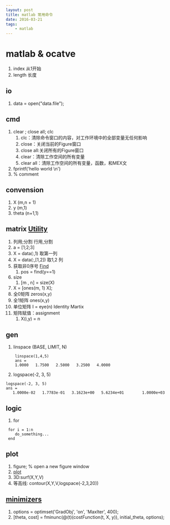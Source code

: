 ```yaml
---
layout: post
title: matlab 常用命令
date: 2016-03-21
tags:
    - matlab
---
```



# matlab & ocatve
1. index 从1开始 
1. length 长度

## io
1. data = open("data.file");

<!--more-->


## cmd
1. clear ; close all; clc
    1. clc：清除命令窗口的内容，对工作环境中的全部变量无任何影响 
    1. close：关闭当前的Figure窗口 
    1. close all:关闭所有的Figure窗口 
    1. clear：清除工作空间的所有变量 
    1. clear all：清除工作空间的所有变量，函数，和MEX文
2. fprintf('hello world \n')
5. % comment


## convension
1. X   (m,n + 1) 
2. y    (m,1)
3. theta (n+1,1)


## matrix [Utility](Special-Utility-Matrices)
1. 列用;分割 行用,分割
1. a = [1;2;3]
2. X = data(:,1) 取第一列
3. X = data(:,[1,2]) 取1,2 列
1. 获取非0序号 [Find](https://octave.org/doc/interpreter/Finding-Elements-and-Checking-Conditions.html)
    1. pos = find(y==1)
2. size
    1. [m , n] = size(X)
2. X = [ones(m, 1) X];
1. 全0矩阵 zeros(x,y)
2. 全1矩阵 ones(x,y)
3. 单位矩阵 I = eye(n) Identity Martix
3. 矩阵赋值：assignment
    1. X(i,y) = n




## gen
1. linspace (BASE, LIMIT, N)
```  
    linspace(1,4,5)
    ans =
    1.0000   1.7500   2.5000   3.2500   4.0000
```
2. logspace(-2, 3, 5)
```
logspace(-2, 3, 5)
ans =
   1.0000e-02   1.7783e-01   3.1623e+00   5.6234e+01        1.0000e+03
```

## logic
1. for
```
 for i = 1:n
    do_something...
 end
```



## plot
1. figure;  % open a new figure window
2. [plot](https://octave.org/doc/interpreter/Two_002dDimensional-Plots.html#Two_002dDimensional-Plots)
3. 3D:surf(X,Y,V) 
4. 等高线: contour(X,Y,V,logspace(-2,3,20))



## [minimizers](https://octave.org/doc/interpreter/Minimizers.html#Minimizers)
1. options = optimset('GradObj', 'on', 'MaxIter', 400);
2. [theta, cost] = fminunc(@(t)(costFunction(t, X, y)), initial_theta, options);

